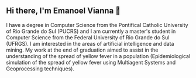 ## Hi there, I'm Emanoel Vianna 👋
<!--
[![Linkedin Badge](https://img.shields.io/badge/-Add&nbsp;Me-blue?style=flat-square&logo=Linkedin&logoColor=white&link=https://www.linkedin.com/in/emanoelvianna/)](https://www.linkedin.com/in/emanoelvianna/) [![Gmail Badge](https://img.shields.io/badge/-vianna.emanoel@gmail.com-c14438?style=flat-square&logo=Gmail&logoColor=white&link=mailto:vianna.emanoel@gmail.com)](mailto:vianna.emanoel@gmail.com)
-->

I have a degree in Computer Science from the Pontifical Catholic University of Rio Grande do Sul (PUCRS) and I am currently a master's student in Computer Science from the Federal University of Rio Grande do Sul (UFRGS). I am interested in the areas of artificial intelligence and data mining. My work at the end of graduation aimed to assist in the understanding of the spread of yellow fever in a population (Epidemiological simulation of the spread of yellow fever using Multiagent Systems and Geoprocessing techniques).

<!--
**emanoelvianna/emanoelvianna** is a ✨ _special_ ✨ repository because its `README.md` (this file) appears on your GitHub profile.

Here are some ideas to get you started:

- 🔭 I’m currently working on ...
- 🌱 I’m currently learning ...
- 👯 I’m looking to collaborate on ...
- 🤔 I’m looking for help with ...
- 💬 Ask me about ...
- 📫 How to reach me: ...
- 😄 Pronouns: ...
- ⚡ Fun fact: ...
-->
